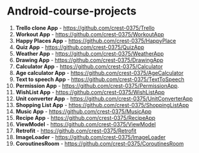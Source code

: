 # Android-course-projects

1. **Trello clone App** - https://github.com/crest-0375/Trello
2. **Workout App** - https://github.com/crest-0375/WorkoutApp
3. **Happy Places App** - https://github.com/crest-0375/HappyPlace
4. **Quiz App** - https://github.com/crest-0375/QuizApp
5. **Weather App** - https://github.com/crest-0375/WeatherApp
6. **Drawing App** - https://github.com/crest-0375/DrawingApp
7. **Calculator App** - https://github.com/crest-0375/Calculator
8. **Age calculator App** - https://github.com/crest-0375/AgeCalculator
9. **Text to speech App** - https://github.com/crest-0375/TextToSpeech
10. **Permission App** - https://github.com/crest-0375/PermissionApp.
11. **WishList App** - https://github.com/crest-0375/WishListApp
12. **Unit converter App** - https://github.com/crest-0375/UnitConverterApp
13. **Shopping List App** - https://github.com/crest-0375/ShoppingListApp
14. **Music App** - https://github.com/crest-0375/MusicApp
15. **Recipe App** - https://github.com/crest-0375/RecipeApp
16. **ViewModel** - https://github.com/crest-0375/ViewModel
17. **Retrofit** - https://github.com/crest-0375/Retrofit
18. **ImageLoader** - https://github.com/crest-0375/ImageLoader
19. **CoroutinesRoom** - https://github.com/crest-0375/CoroutinesRoom
